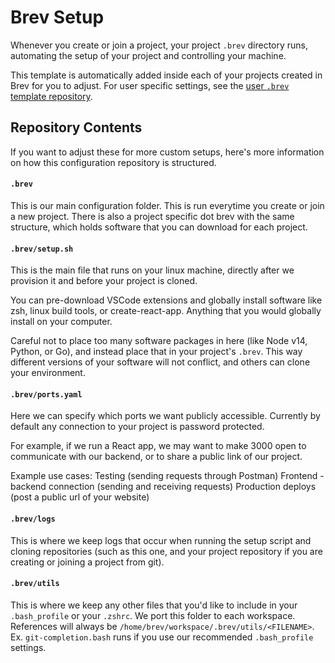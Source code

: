 # Brev Setup

Whenever you create or join a project, your project `.brev` directory runs, automating the setup of your project and controlling your machine.

This template is automatically added inside each of your projects created in Brev for you to adjust. For user specific settings, see the [user `.brev` template repository](https://github.com/brevdev/user-dotbrev).

## Repository Contents

If you want to adjust these for more custom setups, here's more information on how this configuration repository is structured.

#### `.brev`
This is our main configuration folder. This is run everytime you create or join a new project. There is also a project specific dot brev with the same structure, which holds software that you can download for each project.

#### `.brev/setup.sh`
This is the main file that runs on your linux machine, directly after we provision it and before your project is cloned.

You can pre-download VSCode extensions and globally install software like zsh, linux build tools, or create-react-app. Anything that you would globally install on your computer.

Careful not to place too many software packages in here (like Node v14, Python, or Go), and instead place that in your project's `.brev`. This way different versions of your software will not conflict, and others can clone your environment.

#### `.brev/ports.yaml`
Here we can specify which ports we want publicly accessible. Currently by default any connection to your project is password protected.

For example, if we run a React app, we may want to make 3000 open to communicate with our backend, or to share a public link of our project.

Example use cases:
Testing (sending requests through Postman)
Frontend - backend connection (sending and receiving requests)
Production deploys (post a public url of your website)

#### `.brev/logs`
This is where we keep logs that occur when running the setup script and cloning repositories (such as this one, and your project repository if you are creating or joining a project from git).

#### `.brev/utils`
This is where we keep any other files that you'd like to include in your `.bash_profile` or your `.zshrc`. We port this folder to each workspace. References will always be `/home/brev/workspace/.brev/utils/<FILENAME>`. Ex. `git-completion.bash` runs if you use our recommended `.bash_profile` settings.
